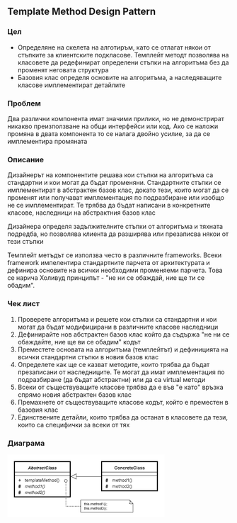 ## Template Method Design Pattern ##

### Цел ###

- Определяне на скелета на алготиръм, като се отлагат някои от стъпките за клиентските подкласове. Темплейт методт позволява на класовете да редефинират определени стъпки на алгоритъма без да променят неговата структура
- Базовия клас определя основите на алгоритъма, а наследяващите класове имплементират детайлите

### Проблем ###

Два различни компонента имат значими прилики, но не демонстрират никакво преизползване на общи интерфейси или код. Ако се наложи промяна в двата компонента то се налага двойно усилие, за да се имплементира промяната

### Описание ###

Дизайнерът на компонентите решава кои стъпки на алгоритъма са стандартни и кои могат да бъдат променяни. Стандартните стъпки се имплементират в абстрактен базов клас, докато тези, които могат да се променят или получават имплементация по подразбиране или изобщо не се имплементират. Те трябва да бъдат написани в конкретните класове, наследници на абстрактния базов клас

Дизайнера определя задължителните стъпки от алгоритъма и тяхната подредба, но позволява клиента да разширява или презаписва някои от тези стъпки

Темплейт метъдът се използва често в различните frameworks. Всеки framework импелентира стандартните парчета от архитектурата и дефинира основите на всички необходими променяеми парчета. Това се нарича Холивуд принципът - "не ни се обаждай, ние ще ти се обадим".

### Чек лист ###

1. Проверете алгоритъма и решете кои стъпки са стандартни и кои могат да бъдат модифицирани в различните класове наследници
2. Дефинирайте нов абстрактен базов клас който да съдържа "не ни се обаждайте, ние ще ви се обадим" кодът
3. Преместете основата на алгоритъма (темплейтът) и дефиницията на всички стандартни стъпки в новия базов клас
4. Определете как ще се казват методите, които трябва да бъдат презаписани от наследниците. Те могат да имат имплементация по подразбиране (да бъдат абстрактни) или да са virtual методи
5. Всеки от съществуващите класове трябва да е във "е като" връзка спрямо новия абстрактен базов клас 
6. Премахнете от съществуващите класове кодът, който е преместен в базовия клас
7. Единствените детайли, които трябва да останат в класовете да тези, които са специфички за всеки от тях

### Диаграма ###

![alt tag](diagrams/template-method.png)


